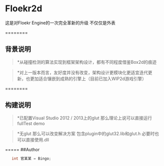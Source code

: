 Floekr2d
========

这是对Floekr Engine的一次完全革新的升级 不仅仅是外表

========
## 背景说明
> *从碰撞检测的算法实现到框架架构设计，都有不同程度借鉴Box2d的痕迹

> *对上一版本而言，友好度并没有改变，架构设计更模块化更适宜迭代更新，也更加适合镶嵌到成熟的引擎上（目前已加入WIP2d游戏引擎）


========
## 构建说明

> *已配置Visual Studio 2012 / 2013上的glut 那么理论上说可以直接运行fullTest demo

> *无glut 那么可以改变解决方案 包含plugin中的glut32.lib和glut.h 必要时也可以直接使用.dll



=====
##Author
```c
   int 官某某 = Bingo;
```
